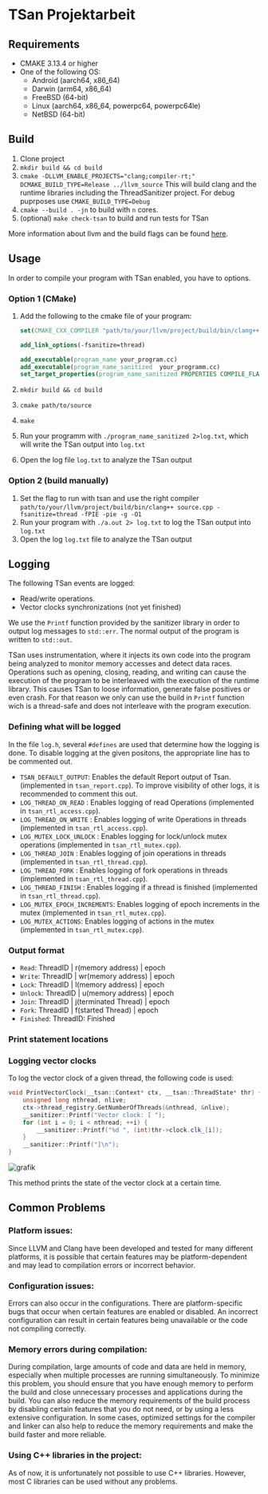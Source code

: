 # TSan Projektarbeit

## Requirements

- CMAKE 3.13.4 or higher
- One of the following OS:
  - Android (aarch64, x86_64)
  - Darwin (arm64, x86_64)
  - FreeBSD (64-bit)
  - Linux (aarch64, x86_64, powerpc64, powerpc64le)
  - NetBSD (64-bit)

## Build

1. Clone project
2. `mkdir build && cd build`
3. `cmake -DLLVM_ENABLE_PROJECTS="clang;compiler-rt;" DCMAKE_BUILD_TYPE=Release ../llvm_source`
    This will build clang and the runtime libraries including the ThreadSanitizer project.
    For debug puprposes use `CMAKE_BUILD_TYPE=Debug`
4. `cmake --build . -jn`  to build with `n` cores.
5. (optional) `make check-tsan` to build and run tests for TSan

More information about llvm and the build flags can be found [here](https://llvm.org/docs/GettingStarted.html#requirements).

## Usage

In order to compile your program with TSan enabled, you have to options.

### Option 1 (CMake)

1. Add the following to the cmake file of your program:

    ```cmake
    set(CMAKE_CXX_COMPILER "path/to/your/llvm/project/build/bin/clang++")

    add_link_options(-fsanitize=thread)

    add_executable(program_name your_program.cc)
    add_executable(program_name_sanitized  your_programm.cc)
    set_target_properties(program_name_sanitized PROPERTIES COMPILE_FLAGS "-fsanitize=thread -fPIE -pie -g -O1")
    ```

2. `mkdir build && cd build`
3. `cmake path/to/source`
4. `make`
5. Run your programm with `./program_name_sanitized 2>log.txt`, which will write the TSan output into `log.txt`
6. Open the log file `log.txt` to analyze the TSan output

### Option 2 (build manually)

1. Set the flag to run with tsan and use the right compiler `path/to/your/llvm/project/build/bin/clang++ source.cpp -fsanitize=thread -fPIE -pie -g -O1`
2. Run your program with `./a.out 2> log.txt` to log the TSan output into `log.txt`
3. Open the log `log.txt` file to analyze the TSan output

## Logging

The following TSan events are logged:

- Read/write operations.
- Vector clocks synchronizations (not yet finished)

We use the `Printf` function provided by the sanitizer library in order to output log messages to `std::err`. The normal output of the program is written to `std::out`.

TSan uses instrumentation, where it injects its own code into the program being analyzed to monitor memory accesses and detect data races. Operations such as opening, closing, reading, and writing can cause the execution of the program to be interleaved with the execution of the runtime library.
This causes TSan to loose information, generate false positives or even crash.
For that reason we only can use the build in `Printf` function wich is a thread-safe and does not interleave with the program execution.

### Defining what will be logged

In the file `log.h`, several `#defines` are used that determine how the logging is done. To disable logging at the given positons, the appropriate line has to be commented out.

- `TSAN_DEFAULT_OUTPUT`: Enables the default Report output of Tsan.(implemented in `tsan_report.cpp`). To improve visibility of other logs, it is recommended to comment this out.
- `LOG_THREAD_ON_READ` : Enables logging of read Operations (implemented in `tsan_rtl_access.cpp`).
- `LOG_THREAD_ON_WRITE` : Enables logging of write Operations in threads (implemented in `tsan_rtl_access.cpp`).
- `LOG_MUTEX_LOCK_UNLOCK` : Enables logging for lock/unlock mutex operations (implemented in `tsan_rtl_mutex.cpp`).
- `LOG_THREAD_JOIN` : Enables logging of join operations in threads (implemented in `tsan_rtl_thread.cpp`).
- `LOG_THREAD_FORK` : Enables logging of fork operations in threads (implemented in `tsan_rtl_thread.cpp`).
- `LOG_THREAD_FINISH` : Enables logging if a thread is finished (implemented in `tsan_rtl_thread.cpp`).
- `LOG_MUTEX_EPOCH_INCREMENTS`: Enables logging of epoch increments in the mutex (implemented in `tsan_rtl_mutex.cpp`).
- `LOG_MUTEX_ACTIONS`: Enables logging of actions in the mutex (implemented in `tsan_rtl_mutex.cpp`).

### Output format

- `Read`: ThreadID | r(memory address) | epoch
- `Write`: ThreadID | wr(memory address) | epoch
- `Lock`: ThreadID | l(memory address) | epoch
- `Unlock`: ThreadID | u(memory address) | epoch
- `Join`: ThreadID | j(terminated Thread) | epoch
- `Fork`: ThreadID | f(started Thread) | epoch
- `Finished`: ThreadID: Finished

### Print statement locations

### Logging vector clocks

To log the vector clock of a given thread, the following code is used:

```cpp
void PrintVectorClock(__tsan::Context* ctx, __tsan::ThreadState* thr) {
    unsigned long nthread, nlive;
    ctx->thread_registry.GetNumberOfThreads(&nthread, &nlive);
    __sanitizer::Printf("Vector clock: [ ");
    for (int i = 0; i < nthread; ++i) {
        __sanitizer::Printf("%d ", (int)thr->clock.clk_[i]);
    }
    __sanitizer::Printf("]\n");
}
```

![grafik](https://user-images.githubusercontent.com/73063108/212671463-88f1ef17-4b7c-47bc-b56b-4f0006feaf1a.png)

This method prints the state of the vector clock at a certain time.

## Common Problems

### Platform issues:

Since LLVM and Clang have been developed and tested for many different platforms, it is possible that certain features may be platform-dependent and may lead to compilation errors or incorrect behavior.

### Configuration issues:

Errors can also occur in the configurations. There are platform-specific bugs that occur when certain features are enabled or disabled. An incorrect configuration can result in certain features being unavailable or the code not compiling correctly.

### Memory errors during compilation:

During compilation, large amounts of code and data are held in memory, especially when multiple processes are running simultaneously. To minimize this problem, you should ensure that you have enough memory to perform the build and close unnecessary processes and applications during the build. You can also reduce the memory requirements of the build process by disabling certain features that you do not need, or by using a less extensive configuration. In some cases, optimized settings for the compiler and linker can also help to reduce the memory requirements and make the build faster and more reliable.

### Using C++ libraries in the project:

As of now, it is unfortunately not possible to use C++ libraries. However, most C libraries can be used without any problems.